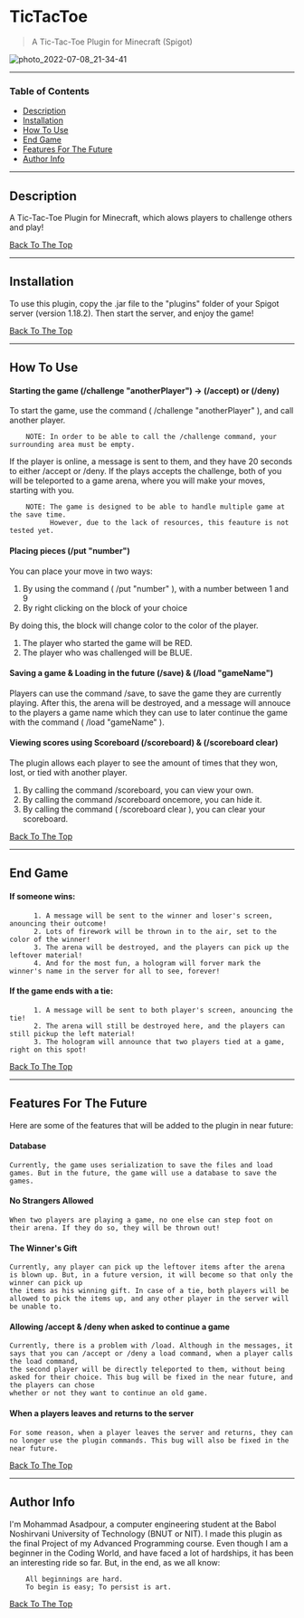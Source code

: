 # TicTacToe

> A Tic-Tac-Toe Plugin for Minecraft (Spigot)

![photo_2022-07-08_21-34-41](https://user-images.githubusercontent.com/107719378/178038077-7ad835c2-3c77-4187-9584-fb1d85ac8f5a.jpg)

---

### Table of Contents

- [Description](#description)
- [Installation](#installation)
- [How To Use](#how-to-use)
- [End Game](#end-game)
- [Features For The Future](#features-for-the-future)
- [Author Info](#author-info)

---

## Description

A Tic-Tac-Toe Plugin for Minecraft, which alows players to challenge others and play! 

[Back To The Top](#tictactoe)

---

## Installation

To use this plugin, copy the .jar file to the "plugins" folder of your Spigot server (version 1.18.2). Then start the server, and enjoy the game!

[Back To The Top](#tictactoe)

---

## How To Use

#### Starting the game (/challenge "anotherPlayer") -> (/accept) or (/deny)

To start the game, use the command ( /challenge "anotherPlayer" ), and call another player. 

        NOTE: In order to be able to call the /challenge command, your surrounding area must be empty.
        
If the player is online, a message is sent to them, and they have 20 seconds to either /accept or /deny.
If the plays accepts the challenge, both of you will be teleported to a game arena, where you will make your moves, starting with you.
  
        NOTE: The game is designed to be able to handle multiple game at the save time.
              However, due to the lack of resources, this feauture is not tested yet.

#### Placing pieces (/put "number")
  
You can place your move in two ways:
  1. By using the command ( /put "number" ), with a number between 1 and 9
  2. By right clicking on the block of your choice
  
By doing this, the block will change color to the color of the player.
  1. The player who started the game will be RED.
  2. The player who was challenged will be BLUE.
  
#### Saving a game & Loading in the future (/save) & (/load "gameName")

Players can use the command /save, to save the game they are currently playing. After this, the arena will be destroyed, 
and a message will annouce to the players a game name which they can use to later continue the game with the command ( /load "gameName" ).

#### Viewing scores using Scoreboard (/scoreboard) & (/scoreboard clear)

The plugin allows each player to see the amount of times that they won, lost, or tied with another player.
  1. By calling the command /scoreboard, you can view your own.
  2. By calling the command /scoreboard oncemore, you can hide it.
  3. By calling the command ( /scoreboard clear ), you can clear your scoreboard.

[Back To The Top](#tictactoe)
  
---

## End Game
  
  #### If someone wins:
          1. A message will be sent to the winner and loser's screen, anouncing their outcome!
          2. Lots of firework will be thrown in to the air, set to the color of the winner!
          3. The arena will be destroyed, and the players can pick up the leftover material!
          4. And for the most fun, a hologram will forver mark the winner's name in the server for all to see, forever!
  #### If the game ends with a tie:
          1. A message will be sent to both player's screen, anouncing the tie!
          2. The arena will still be destroyed here, and the players can still pickup the left material!
          3. The hologram will announce that two players tied at a game, right on this spot!
  
  [Back To The Top](#tictactoe)
  
---

## Features For The Future
  
Here are some of the features that will be added to the plugin in near future:
    
#### Database
    Currently, the game uses serialization to save the files and load games. But in the future, the game will use a database to save the games.

#### No Strangers Allowed
    When two players are playing a game, no one else can step foot on their arena. If they do so, they will be thrown out!
        
#### The Winner's Gift
    Currently, any player can pick up the leftover items after the arena is blown up. But, in a future version, it will become so that only the winner can pick up
    the items as his winning gift. In case of a tie, both players will be allowed to pick the items up, and any other player in the server will be unable to.
        
#### Allowing /accept & /deny when asked to continue a game
    Currently, there is a problem with /load. Although in the messages, it says that you can /accept or /deny a load command, when a player calls the load command, 
    the second player will be directly teleported to them, without being asked for their choice. This bug will be fixed in the near future, and the players can chose
    whether or not they want to continue an old game.
  
#### When a players leaves and returns to the server
    For some reason, when a player leaves the server and returns, they can no longer use the plugin commands. This bug will also be fixed in the near future.
  
[Back To The Top](#tictactoe)
  
---

## Author Info

I'm Mohammad Asadpour, a computer engineering student at the Babol Noshirvani University of Technology (BNUT or NIT). I made this plugin as the final Project of my Advanced Programming course. Even though I am a beginner in the Coding World, and have faced a lot of hardships, it has been an interesting ride so far. But, in the end, as we all know:
        
        All beginnings are hard.
        To begin is easy; To persist is art.

[Back To The Top](#tictactoe)
